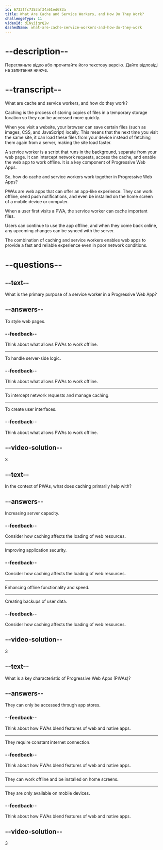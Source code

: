 ```yaml
---
id: 6733ffc7353af34a61ed683a
title: What Are Cache and Service Workers, and How Do They Work?
challengeType: 11
videoId: dINyijgrQ2w
dashedName: what-are-cache-service-workers-and-how-do-they-work
---
```


# --description--

Перегляньте відео або прочитайте його текстову версію. Дайте відповіді на запитання нижче.

# --transcript--

What are cache and service workers, and how do they work?

Caching is the process of storing copies of files in a temporary storage location so they can be accessed more quickly.

When you visit a website, your browser can save certain files (such as images, CSS, and JavaScript) locally. This means that the next time you visit the same site, it can load these files from your device instead of fetching them again from a server, making the site load faster.

A service worker is a script that runs in the background, separate from your web page. It can intercept network requests, access the cache, and enable the web app to work offline. It is a key component of Progressive Web Apps.

So, how do cache and service workers work together in Progressive Web Apps?

PWAs are web apps that can offer an app-like experience. They can work offline, send push notifications, and even be installed on the home screen of a mobile device or computer.

When a user first visits a PWA, the service worker can cache important files.

Users can continue to use the app offline, and when they come back online, any upcoming changes can be synced with the server.

The combination of caching and service workers enables web apps to provide a fast and reliable experience even in poor network conditions.

# --questions--

## --text--

What is the primary purpose of a service worker in a Progressive Web App?

## --answers--

To style web pages.

### --feedback--

Think about what allows PWAs to work offline.

---

To handle server-side logic.

### --feedback--

Think about what allows PWAs to work offline.

---

To intercept network requests and manage caching.

---

To create user interfaces.

### --feedback--

Think about what allows PWAs to work offline.

## --video-solution--

3

## --text--

In the context of PWAs, what does caching primarily help with?

## --answers--

Increasing server capacity.

### --feedback--

Consider how caching affects the loading of web resources.

---

Improving application security.

### --feedback--

Consider how caching affects the loading of web resources.

---

Enhancing offline functionality and speed.

---

Creating backups of user data.

### --feedback--

Consider how caching affects the loading of web resources.

## --video-solution--

3

## --text--

What is a key characteristic of Progressive Web Apps (PWAs)?

## --answers--

They can only be accessed through app stores.

### --feedback--

Think about how PWAs blend features of web and native apps.

---

They require constant internet connection.

### --feedback--

Think about how PWAs blend features of web and native apps.

---

They can work offline and be installed on home screens.

---

They are only available on mobile devices.

### --feedback--

Think about how PWAs blend features of web and native apps.

## --video-solution--

3
